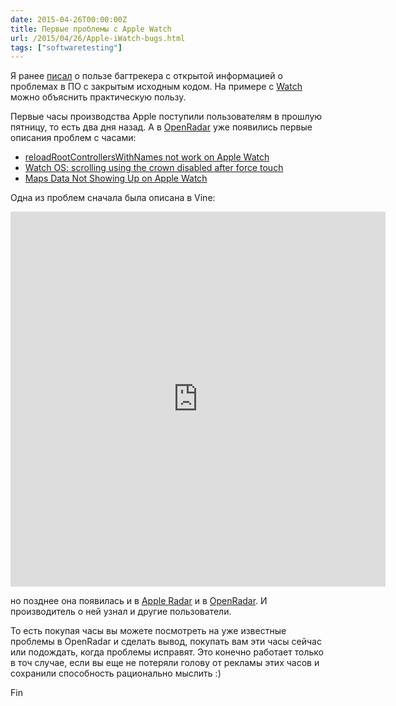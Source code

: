 ```yaml
---
date: 2015-04-26T00:00:00Z
title: Первые проблемы с Apple Watch
url: /2015/04/26/Apple-iWatch-bugs.html
tags: ["softwaretesting"]
---
```


Я ранее [писал](/2015/03/21/known-defects-in-proprietary-software.html)
о пользе багтрекера с открытой информацией о проблемах в ПО с закрытым исходным
кодом. На примере с [Watch](https://www.apple.com/ru/watch/) можно объяснить
практическую пользу.

Первые часы производства Apple поступили пользователям в прошлую пятницу,
то есть два дня назад. А в [OpenRadar](/2015/03/13/bugs-in-closed-software-2.html)
уже появились первые описания проблем с часами:

* [reloadRootControllersWithNames not work on Apple Watch](http://www.openradar.me/20690981)
* [Watch OS: scrolling using the crown disabled after force touch](http://www.openradar.me/20685807)
* [Maps Data Not Showing Up on Apple Watch](http://www.openradar.me/20699148)

Одна из проблем сначала была описана в Vine:

<iframe src="https://vine.co/v/eWBQMBmvhxb/embed/simple" width="600" height="600" frameborder="0"></iframe><script src="https://platform.vine.co/static/scripts/embed.js"></script>

но позднее она появилась и в [Apple Radar](bugreport.apple.com)
и в [OpenRadar](http://www.openradar.me/). И производитель о ней узнал
и другие пользователи.

То есть покупая часы вы можете посмотреть на уже известные проблемы в OpenRadar и
сделать вывод, покупать вам эти часы сейчас или подождать, когда проблемы
исправят.  Это конечно работает только в точ случае, если вы еще не потеряли
голову от рекламы этих часов и сохранили способность рационально мыслить :)

Fin
